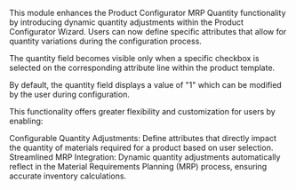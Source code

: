 This module enhances the Product Configurator MRP Quantity functionality
by introducing dynamic quantity adjustments within the Product
Configurator Wizard. Users can now define specific attributes that allow
for quantity variations during the configuration process.

The quantity field becomes visible only when a specific checkbox is
selected on the corresponding attribute line within the product
template.

By default, the quantity field displays a value of "1" which can be
modified by the user during configuration.

This functionality offers greater flexibility and customization for
users by enabling:

Configurable Quantity Adjustments: Define attributes that directly
impact the quantity of materials required for a product based on user
selection. Streamlined MRP Integration: Dynamic quantity adjustments
automatically reflect in the Material Requirements Planning (MRP)
process, ensuring accurate inventory calculations.
